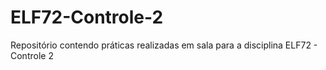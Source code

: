 # ELF72-Controle-2
Repositório contendo práticas realizadas em sala para a disciplina ELF72 - Controle 2

